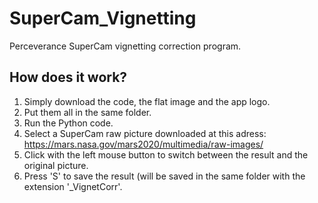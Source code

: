 # SuperCam_Vignetting
Perceverance SuperCam vignetting correction program.

## How does it work?
1. Simply download the code, the flat image and the app logo.
2. Put them all in the same folder.
3. Run the Python code.
4. Select a SuperCam raw picture downloaded at this adress: https://mars.nasa.gov/mars2020/multimedia/raw-images/
5. Click with the left mouse button to switch between the result and the original picture.
6. Press 'S' to save the result (will be saved in the same folder with the extension '_VignetCorr'.
